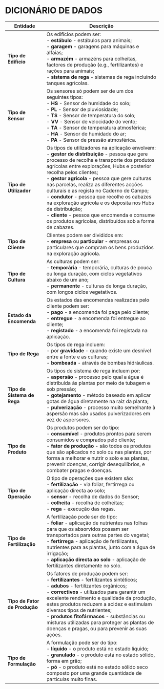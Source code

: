 # DICIONÁRIO DE DADOS #
| Entidade                      | Descrição |
| ----------------------------- | ----------------------------------------------------------------------------------------------------------------------------------------------------------------------------------------------------------------------------------------------------------------------------------------------------------------------------------------------------------------------------------------------------------------------------------------------------------------------------------------------------------------------------------------------------------------------------------------------------------- |
| **Tipo de Edifício**          | Os edifícios podem ser: <br />- **estábulo** - estábulos para animais; <br />- **garagem** - garagens para máquinas e alfaias; <br />- **armazém** - armazéns para colheitas, factores de produção (e.g., fertilizantes) e rações para animais; <br />- **sistema de rega** - sistemas de rega incluindo tanques agrícolas. |
| **Tipo de Sensor**            | Os sensores só podem ser de um dos seguintes tipos: <br />- **HS** - Sensor de humidade do solo; <br />- **PL** - Sensor de pluviosidade; <br />- **TS** - Sensor de temperatura do solo; <br />- **VV** - Sensor de velocidade do vento; <br />- **TA** - Sensor de temperatura atmosférica; <br />- **HA** - Sensor de humidade do ar; <br />- **PA** - Sensor de pressão atmosférica. |
| **Tipo de Utilizador**        | Os tipos de utilizadores na aplicação envolvem: <br />- **gestor de distribuição** - pessoa que gere processo de recolha e transporte dos produtos agrícolas entre explorações, Hubs e posterior recolha pelos clientes; <br />- **gestor agrícola** - pessoa que gere culturas nas parcelas, realiza as diferentes acções culturais e as regista no Caderno de Campo; <br />- **condutor** - pessoa que recolhe os cabazes na exploração agrícola e os deposita nos Hubs de distribuição; <br />- **cliente** - pessoa que encomenda e consume os produtos agrícolas, distribuídos sob a forma de cabazes. |
| **Tipo de Cliente**           | Clientes podem ser divididos em: <br />- **empresa** ou **particular** - empresas ou particulares que compram os bens produzidos na exploração agrícola. |
| **Tipo de Cultura**           | As culturas podem ser: <br />- **temporária** - temporária, culturas de pouca ou longa duração, com ciclos vegetativos abaixo de um ano; <br />- **permanente** - culturas de longa duração, com longos ciclos vegetativos. |
| **Estado da Encomenda**       | Os estados das encomendas realizadas pelo cliente podem ser: <br />- **pago** - a encomenda foi paga pelo cliente; <br />- **entregue** - a encomenda foi entregue ao cliente; <br />- **registado** - a encomenda foi registada na aplicação. |
| **Tipo de Rega**              | Os tipos de rega incluem: <br />-  por **gravidade** - quando existe um desnível entre a fonte e as culturas; <br />- **bombeada** - através de bombas hidráulicas. |
| **Tipo de Sistema de Rega**   | Os tipos de sistema de rega incluem por: <br />- **aspersão** - processo pelo qual a água é distribuída às plantas por meio de tubagem e sob pressão; <br />- **gotejamento** - método baseado em aplicar gotas de água diretamente na raiz da planta; <br />- **pulverização** - processo muito semelhante à aspersão mas são usados pulverizadores em vez de aspersores. |
| **Tipo de Produto**           | Os produtos podem ser do tipo: <br />- **consumível** - produtos prontos para serem consumidos e comprados pelo cliente; <br />- **fator de produção** - são todos os produtos que são aplicados no solo ou nas plantas, por forma a melhorar e nutrir o solo e as plantas, prevenir doenças, corrigir desequilíbrios, e combater pragas e doenças. |
| **Tipo de Operação**          | O tipo de operações que existem são: <br />- **fertilização** - via foliar, fertirrega ou aplicação directa ao solo; <br />- **sensor** - recolha de dados do Sensor; <br />- **colheita** - recolha de colheitas; <br />- **rega** - execução das regas. |
| **Tipo de Fertilização**      | A fertilização pode ser do tipo: <br />- **foliar** - aplicação de nutrientes nas folhas para que os absorvidos possam ser transportados para outras partes do vegetal; <br />- **fertirrega** - aplicação de fertilizantes, nutrientes para as plantas, junto com a água de irrigação; <br />- **aplicação directa ao solo** - aplicação de fertilizantes diretamente no solo. |
| **Tipo de Fator de Produção** | Os fatores de produção podem ser: <br />- **fertilizantes** - fertilizantes sintéticos; <br />- **adubos** - fertilizantes orgânicos; <br />- **correctivos** - utilizados para garantir um excelente rendimento e qualidade da produção, estes produtos reduzem a acidez e estimulam diversos tipos de nutrientes; <br />- **produtos fitofármacos** - substâncias ou misturas utilizadas para proteger as plantas de doenças e pragas, ou para prevenir as suas ações. |
| **Tipo de Formulação**        | A formulação pode ser do tipo: <br />- **líquido** - o produto está no estado líquido; <br />- **granulado** - o produto está no estado sólido, forma em grão; <br />- **pó** - o produto está no estado sólido seco composto por uma grande quantidade de partículas muito finas. |